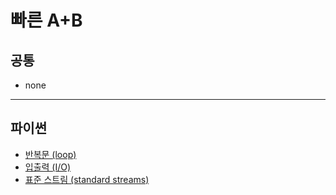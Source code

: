 # 빠른 A+B

## 공통
* none

***

## 파이썬
* [반복문 (loop)](https://github.com/Khamax4mr/Backjoon-edition/wiki/%EB%B0%98%EB%B3%B5%EB%AC%B8-(loop)#%ED%8C%8C%EC%9D%B4%EC%8D%AC%EC%9D%98-%EB%B0%98%EB%B3%B5%EB%AC%B8)
* [입출력 (I/O)](https://github.com/Khamax4mr/Backjoon-edition/wiki/%EC%9E%85%EC%B6%9C%EB%A0%A5-(I-O))
* [표준 스트림 (standard streams)](https://github.com/Khamax4mr/Backjoon-edition/wiki/%ED%91%9C%EC%A4%80-%EC%8A%A4%ED%8A%B8%EB%A6%BC-(standard-streams)#%ED%8C%8C%EC%9D%B4%EC%8D%AC%EC%9D%98-%ED%91%9C%EC%A4%80-%EC%8A%A4%ED%8A%B8%EB%A6%BC)